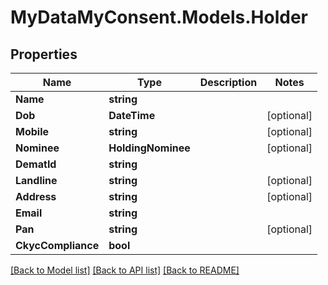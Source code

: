 # MyDataMyConsent.Models.Holder

## Properties

Name | Type | Description | Notes
------------ | ------------- | ------------- | -------------
**Name** | **string** |  | 
**Dob** | **DateTime** |  | [optional] 
**Mobile** | **string** |  | [optional] 
**Nominee** | **HoldingNominee** |  | [optional] 
**DematId** | **string** |  | 
**Landline** | **string** |  | [optional] 
**Address** | **string** |  | [optional] 
**Email** | **string** |  | 
**Pan** | **string** |  | [optional] 
**CkycCompliance** | **bool** |  | 

[[Back to Model list]](../README.md#documentation-for-models) [[Back to API list]](../README.md#documentation-for-api-endpoints) [[Back to README]](../README.md)

